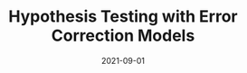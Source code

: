 ---
title: "Hypothesis Testing with Error Correction Models"
collection: publications
permalink: /publication/2021-HypothesisTesting
excerpt: "Grant and Lebo (2016) and Keele et al. (2016) clarify the conditions under which the popular general error correction model (GECM) can be used and interpreted easily: In a bivariate GECM the data must be integrated in order to rely on the error correction coefficient, `alpha^{*}_{1}`, to test cointegration and measure the rate of error correction between a single exogenous $x$ and a dependent variable, $y$. Here we demonstrate that even if the data are all integrated, the test on `alpha^{*}_{1}` is misunderstood when there is more than a single independent variable. The null hypothesis is that there is no cointegration between $y$ and any $x$ but the correct alternative hypothesis is that $y$ is cointegrated with at least one—but not necessarily more than one—of the $x$'s. A significant can occur when some $I(1)$ regressors are not cointegrated and the equation is not balanced. Thus, the correct limiting distributions of the right-hand-side long-run coefficients may be unknown. We use simulations to demonstrate the problem and then discuss implications for applied examples."
date: 2021-09-01
venue: 'Political Science Research & Methods'
paperurl: '/files/articles/kraft2021hypothesis_accepted.pdf'
appendix: '/files/articles/kraft2021hypothesis_appendix.pdf'
link: 'https://doi.org/10.1017/psrm.2021.41'
citation: 'Kraft, Patrick, Ellen M. Key, and Matthew J. Lebo. (forthcoming). &quot;Hypothesis Testing with Error Correction Models.&quot; <i>Political Science Research & Methods</i>. https://doi.org/10.1017/psrm.2021.41'
---